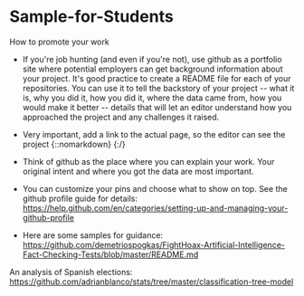 # Sample-for-Students
How to promote your work

* If you're job hunting (and even if you're not), use github as a portfolio site where potential employers can get background information about your project. It's good practice to create a README file for each of your repositories. You can use it to tell the backstory of your project -- what it is, why you did it, how you did it, where the data came from, how you would make it better -- details that will let an editor understand how you approached the project and any challenges it raised. 

* Very important, add a link to the actual page, so the editor can see the project {::nomarkdown} <!-- Insert &#x263A :)-->{:/}

* Think of github as the place where you can explain your work. Your original intent and where you got the data are most important. 

* You can customize your pins and choose what to show on top. See the github profile guide for details: https://help.github.com/en/categories/setting-up-and-managing-your-github-profile


* Here are some samples for guidance:
https://github.com/demetriospogkas/FightHoax-Artificial-Intelligence-Fact-Checking-Tests/blob/master/README.md

An analysis of Spanish elections: https://github.com/adrianblanco/stats/tree/master/classification-tree-model
